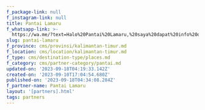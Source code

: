 ```yaml
---
f_package-link: null
f_instagram-link: null
title: Pantai Lamaru
f_whatsapp-link: >-
  https://wa.me/?text=Halo%20Pantai%20Lamaru,%20saya%20dapat%20info%20dari%20@loocale.id%20dan%20punya%20pertanyaan
slug: pantai-lamaru
f_province: cms/provinsi/kalimantan-timur.md
f_location: cms/location/kalimantan-timur.md
f_type: cms/destination-type/places.md
f_category: cms/partner-category/pantai.md
updated-on: '2023-09-18T04:19:33.142Z'
created-on: '2023-09-10T17:04:54.680Z'
published-on: '2023-09-18T04:34:08.284Z'
f_partner-name: Pantai Lamaru
layout: '[partners].html'
tags: partners
---
```



